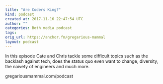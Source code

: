 ```yaml
---
title: "Are Coders King?"
kind: podcast
created_at: 2017-11-16 22:47:54 UTC
author: ""
categories: Both media podcast
tags: 
orig_url: https://anchor.fm/gregarious-mammal
layout: podcast
---
```

In this episode Cate and Chris tackle some difficult topics such as the backlash against tech, does the status quo even want to change, diversity, the naivety of engineers and much more.

gregariousmammal.com/podcast